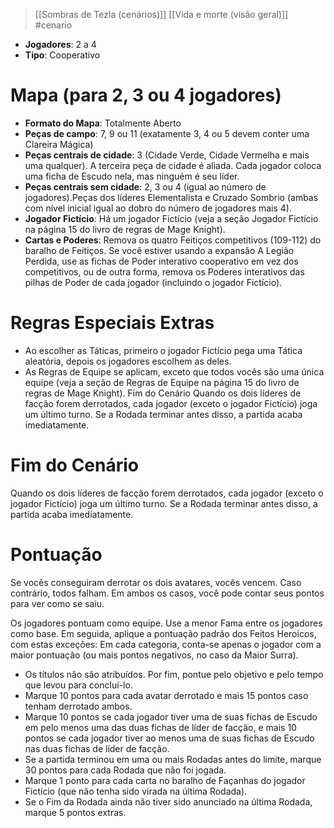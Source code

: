 > [[Sombras de Tezla (cenários)]] [[Vida e morte (visão geral)]] #cenario 

- **Jogadores**: 2 a 4
- **Tipo**: Cooperativo

# Mapa (para 2, 3 ou 4 jogadores)
- **Formato do Mapa**: Totalmente Aberto
- **Peças de campo**: 7, 9 ou 11 (exatamente 3, 4 ou 5 devem conter uma Clareira Mágica)
- **Peças centrais de cidade**: 3 (Cidade Verde, Cidade Vermelha e mais uma qualquer). A terceira peça de cidade é aliada. Cada jogador coloca uma ficha de Escudo nela, mas ninguém é seu líder.
- **Peças centrais sem cidade**: 2, 3 ou 4 (igual ao número de jogadores).Peças dos líderes Elementalista e Cruzado Sombrio (ambas com nível inicial igual ao dobro do número de jogadores mais 4).
- **Jogador Fictício**: Há um jogador Fictício (veja a seção Jogador Fictício na página 15 do livro de regras de Mage Knight).
- **Cartas e Poderes**: Remova os quatro Feitiços competitivos (109-112) do baralho de Feitiços. Se você estiver usando a expansão A Legião Perdida, use as fichas de Poder interativo cooperativo em vez dos competitivos, ou de outra forma, remova os Poderes interativos das pilhas de Poder de cada jogador (incluindo o jogador Fictício).

# Regras Especiais Extras
- Ao escolher as Táticas, primeiro o jogador Fictício pega uma Tática aleatória, depois os jogadores escolhem as deles.
- As Regras de Equipe se aplicam, exceto que todos vocês são uma única equipe (veja a seção de Regras de Equipe na página 15 do livro de regras de Mage Knight). Fim do Cenário Quando os dois líderes de facção forem derrotados, cada jogador (exceto o jogador Fictício) joga um último turno. Se a Rodada terminar antes disso, a partida acaba imediatamente.

# Fim do Cenário
Quando os dois líderes de facção forem derrotados, cada jogador (exceto o jogador Fictício) joga um último turno. Se a Rodada terminar antes disso, a partida acaba imediatamente.

# Pontuação
Se vocês conseguiram derrotar os dois avatares, vocês vencem. Caso contrário, todos falham. Em ambos os casos, você pode contar seus pontos para ver como se saiu.

Os jogadores pontuam como equipe. Use a menor Fama entre os jogadores como base. Em seguida, aplique a pontuação padrão dos Feitos Heroicos, com estas exceções: Em cada categoria, conta-se apenas o jogador com a maior pontuação (ou mais pontos negativos, no caso da Maior Surra).

- Os títulos não são atribuídos. Por fim, pontue pelo objetivo e pelo tempo que levou para concluí-lo.
- Marque 10 pontos para cada avatar derrotado e mais 15 pontos caso tenham derrotado ambos.
- Marque 10 pontos se cada jogador tiver uma de suas fichas de Escudo em pelo menos uma das duas fichas de líder de facção, e mais 10 pontos se cada jogador tiver ao menos uma de suas fichas de Escudo nas duas fichas de líder de facção.
- Se a partida terminou em uma ou mais Rodadas antes do limite, marque 30 pontos para cada Rodada que não foi jogada.
- Marque 1 ponto para cada carta no baralho de Façanhas do jogador Fictício (que não tenha sido virada na última Rodada).
- Se o Fim da Rodada ainda não tiver sido anunciado na última Rodada, marque 5 pontos extras.